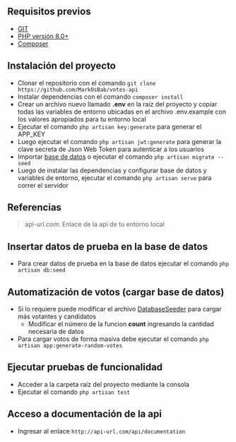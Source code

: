 ## Requisitos previos
- [GIT](https://git-scm.com/downloads)
- [PHP versión 8.0+](https://www.php.net/downloads.php)
- [Composer](https://getcomposer.org/download/)

## Instalación del proyecto
- Clonar el repositorio con el comando `git clone https://github.com/MarkOsBab/votes-api`
- Instalar dependencias con el comando `composer install`
- Crear un archivo nuevo llamado **.env** en la raiz del proyecto y copiar todas las variables de entorno ubicadas en el archivo .env.example con los valores apropiados para tu entorno local
- Ejecutar el comando `php artisan key:generate` para generar el APP_KEY
- Luego ejecutar el comando `php artisan jwt:generate` para generar la clave secreta de Json Web Token para autenticar a los usuarios
- Importar [base de datos](https://github.com/MarkOsBab/votes-api/blob/main/database/votes-api.sql) o ejecutar el comando `php artisan migrate --seed`
- Luego de instalar las dependencias y configurar base de datos y variables de entorno, ejecutar el comando `php artisan serve` para correr el servidor

## Referencias
> api-url.com: Enlace de la api de tu entorno local

## Insertar datos de prueba en la base de datos
- Para crear datos de prueba en la base de datos ejecutar el comando `php artisan db:seed`

## Automatización de votos (cargar base de datos)
- Si lo requiere puede modificar el archivo [DatabaseSeeder](https://github.com/MarkOsBab/votes-api/blob/main/database/seeders/DatabaseSeeder.php) para cargar más votantes y candidatos
    - Modificar el número de la funcion **count** ingresando la cantidad necesaria de datos
- Para cargar votos de forma masiva debe ejecutar el comando `php artisan app:generate-random-votes`

## Ejecutar pruebas de funcionalidad
- Acceder a la carpeta raíz del proyecto mediante la consola
- Ejecutar el comando `php artisan test`

## Acceso a documentación de la api
- Ingresar al enlace `http://api-url.com/api/documentation`